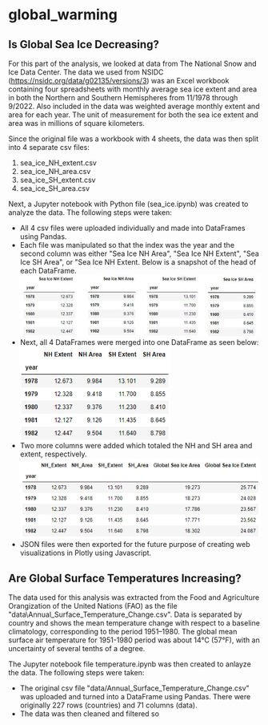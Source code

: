 # global_warming
## Is Global Sea Ice Decreasing?
For this part of the analysis, we looked at data from The National Snow and Ice Data Center.  The data we used from NSIDC (https://nsidc.org/data/g02135/versions/3) was an Excel workbook containing four spreadsheets with monthly average sea ice extent and area in both the Northern and Southern Hemispheres from 11/1978 through 9/2022. Also included in the data was weighted average monthly extent and area for each year.  The unit of measurement for both the sea ice extent and area was in millions of square kilometers.

Since the original file was a workbook with 4 sheets, the data was then split into 4 separate csv files: 
  1. sea_ice_NH_extent.csv
  2. sea_ice_NH_area.csv
  3. sea_ice_SH_extent.csv
  4. sea_ice_SH_area.csv
   
Next, a Jupyter notebook with Python file (sea_ice.ipynb) was created to analyze the data.  The following steps were taken:
* All 4 csv files were uploaded individually and made into DataFrames using Pandas.
* Each file was manipulated so that the index was the year and the second column was either "Sea Ice NH Area", "Sea Ice NH Extent", "Sea Ice SH Area", or "Sea Ice NH Extent. Below is a snapshot of the head of each DataFrame. 
  ![](Resources/4_df.jpg)
* Next, all 4 DataFrames were merged into one DataFrame as seen below:
![](Resources/merged_sea_ice.png)
* Two more columns were added which totaled the NH and SH area and extent, respectively. 
![](Resources/global_merged_sea_ice.png)
* JSON files were then exported for the future purpose of creating web visualizations in Plotly using Javascript. 
 
## Are Global Surface Temperatures Increasing?
The data used for this analysis was extracted from the Food and Agriculture Orangization of the United Nations (FAO) as the file "data\Annual_Surface_Temperature_Change.csv".  Data is separated by country and shows the mean temperature change with respect to a baseline climatology, corresponding to the period 1951–1980.  The global mean surface air temperature for 1951-1980 period was about 14°C (57°F), with an uncertainty of several tenths of a degree.

The Jupyter notebook file temperature.ipynb was then created to anlayze the data. The following steps were taken:
* The original csv file "data/Annual_Surface_Temperature_Change.csv" was uploaded and turned into a DataFrame using Pandas.  There were originally 227 rows (countries) and 71 columns (data).
* The data was then cleaned and filtered so 

